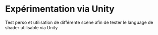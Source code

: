 # Expérimentation via Unity

Test perso et utilisation de différente scène afin de tester le language de shader utilisable via Unity
